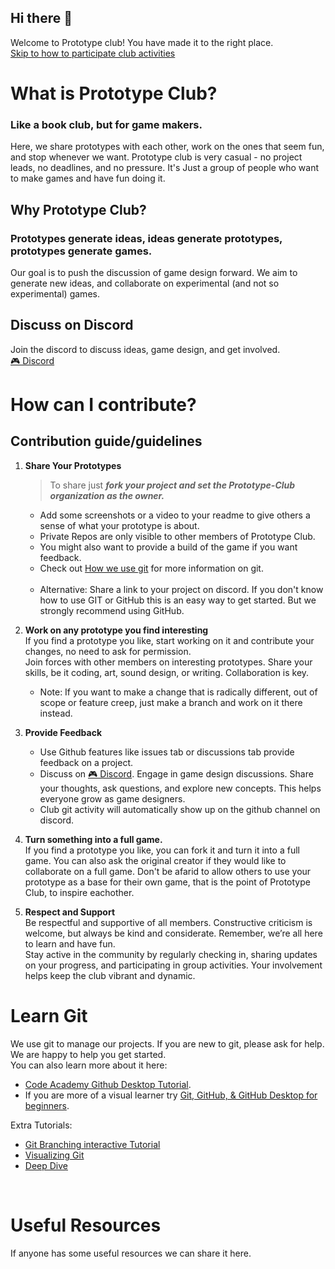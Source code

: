 ## Hi there 👋
Welcome to Prototype club! You have made it to the right place. <br>
[Skip to how to participate club activities](#How-can-I-contribute) <br>

# What is Prototype Club?
### Like a book club, but for game makers. <br>
Here, we share prototypes with each other, work on the ones that seem fun, and stop whenever we want. Prototype club is very casual - no project leads, no deadlines, and no pressure. It's Just a group of people who want to make games and have fun doing it.  

## Why Prototype Club?
### Prototypes generate ideas, ideas generate prototypes, prototypes generate games. <br>
Our goal is to push the discussion of game design forward. We aim to generate new ideas, and collaborate on experimental (and not so experimental) games.

## Discuss on Discord
Join the discord to discuss ideas, game design, and get involved. <br>
[🎮 Discord](https://discord.gg/M5Nxhnwv)

# How can I contribute?
## Contribution guide/guidelines 
1. **Share Your Prototypes** <br>
    
    > To share just ***fork your project and set the Prototype-Club organization as the owner.***

    * Add some screenshots or a video to your readme to give others a sense of what your prototype is about. 
    * Private Repos are only visible to other members of Prototype Club. <br>
    * You might also want to provide a build of the game if you want feedback. 
    * Check out [How we use git](#how-we-use-git) for more information on git.
    <br><br>
    * Alternative: Share a link to your project on discord. If you don't know how to use GIT or GitHub this is an easy way to get started. But we strongly recommend using GitHub.
1. **Work on any prototype you find interesting** <br>
  If you find a prototype you like, start working on it and contribute your changes, no need to ask for permission. <br>
  Join forces with other members on interesting prototypes. Share your skills, be it coding, art, sound design, or writing. Collaboration is key.
    - Note: If you want to make a change that is radically different, out of scope or feature creep, just make a branch and work on it there instead.

1. **Provide Feedback** <br>
    - Use Github features like issues tab or discussions tab provide feedback on a project.
    - Discuss on [🎮 Discord](https://discord.gg/M5Nxhnwv). Engage in game design discussions. Share your thoughts, ask questions, and explore new concepts. This helps everyone grow as game designers.
    - Club git activity will automatically show up on the github channel on discord. <br>

1. **Turn something into a full game.** <br>
  If you find a prototype you like, you can fork it and turn it into a full game. You can also ask the original creator if they would like to collaborate on a full game. Don't be afarid to allow others to use your prototype as a base for their own game, that is the point of Prototype Club, to inspire eachother.

1. **Respect and Support**<br>
Be respectful and supportive of all members. Constructive criticism is welcome, but always be kind and considerate. Remember, we’re all here to learn and have fun. <br>
Stay active in the community by regularly checking in, sharing updates on your progress, and participating in group activities. Your involvement helps keep the club vibrant and dynamic.

# Learn Git
We use git to manage our projects. If you are new to git, please ask for help. We are happy to help you get started. <br>
You can also learn more about it here:
* [Code Academy Github Desktop Tutorial](https://www.codecademy.com/article/what-is-git-and-github-desktop).
* If you are more of a visual learner try [Git, GitHub, & GitHub Desktop for beginners](https://www.youtube.com/watch?v=8Dd7KRpKeaE).

Extra Tutorials:

* [Git Branching interactive Tutorial](https://learngitbranching.js.org/)
* [Visualizing Git](https://git-school.github.io/visualizing-git/)
* [Deep Dive](https://www.atlassian.com/git/tutorials)
<br>

# Useful Resources
If anyone has some useful resources we can share it here.
